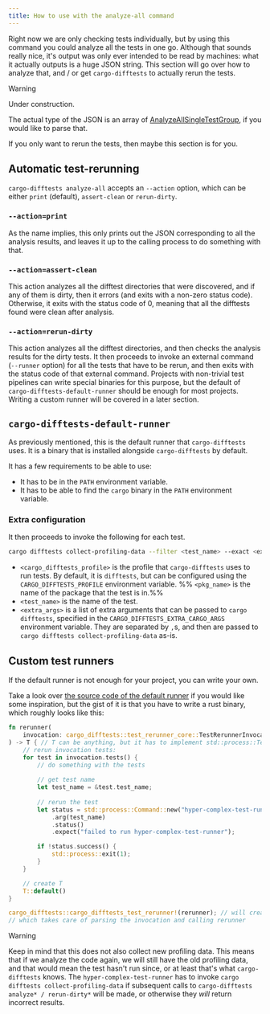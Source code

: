 ```yaml
---
title: How to use with the analyze-all command
---
```


Right now we are only checking tests individually, but by using this command
you could analyze all the tests in one go. Although that sounds really nice,
it's output was only ever intended to be read by machines: what it actually
outputs is a huge JSON string. This section will go over how to analyze that,
and / or get `cargo-difftests` to actually rerun the tests.

>[!warning]
> Under construction.

The actual type of the JSON is an array of [AnalyzeAllSingleTestGroup],
if you would like to parse that.

If you only want to rerun the tests, then maybe this section is for you.

## Automatic test-rerunning

`cargo-difftests analyze-all` accepts an `--action` option, which can
be either `print` (default), `assert-clean` or `rerun-dirty`.

### `--action=print`

As the name implies, this only prints out the JSON corresponding to
all the analysis results, and leaves it up to the calling process to
do something with that.

### `--action=assert-clean`

This action analyzes all the difftest directories that were
discovered, and if any of them is dirty, then it errors (and
exits with a non-zero status code). Otherwise, it exits with
the status code of 0, meaning that all the difftests found
were clean after analysis.

### `--action=rerun-dirty`

This action analyzes all the difftest directories, and then
checks the analysis results for the dirty tests. It then
proceeds to invoke an external command (`--runner` option)
for all the tests that have to be rerun, and then exits with
the status code of that external command. Projects with non-trivial
test pipelines can write special binaries for this purpose, but
the default of `cargo-difftests-default-runner` should be enough
for most projects. Writing a custom runner will be covered in a
later section.

## `cargo-difftests-default-runner`

As previously mentioned, this is the default runner that
`cargo-difftests` uses. It is a binary that is installed
alongside `cargo-difftests` by default.

It has a few requirements to be able to use:
- It has to be in the `PATH` environment variable.
- It has to be able to find the `cargo` binary in the `PATH` environment variable.
### Extra configuration

It then proceeds to invoke the following for each test.

```Bash
cargo difftests collect-profiling-data --filter <test_name> --exact <extra_args>
```

- `<cargo_difftests_profile>` is the profile that `cargo-difftests` uses to run tests.
  By default, it is `difftests`, but can be configured using the `CARGO_DIFFTESTS_PROFILE`
  environment variable.
%% `<pkg_name>` is the name of the package that the test is in.%%
- `<test_name>` is the name of the test.
- `<extra_args>` is a list of extra arguments that can be passed to `cargo difftests`,
  specified in the `CARGO_DIFFTESTS_EXTRA_CARGO_ARGS` environment variable. They are separated
  by `,`s, and then are passed to `cargo difftests collect-profiling-data` as-is.

## Custom test runners

If the default runner is not enough for your project, you can write your own.

Take a look over [the source code of the default runner][default-runner-source] if
you would like some inspiration, but the gist of it is that you have to write a rust
binary, which roughly looks like this:

```Rust
fn rerunner(
    invocation: cargo_difftests::test_rerunner_core::TestRerunnerInvocation
) -> T { // T can be anything, but it has to implement std::process::Termination
    // rerun invocation tests:
    for test in invocation.tests() {
        // do something with the tests 
	    
	    // get test name
        let test_name = &test.test_name;
        
        // rerun the test
        let status = std::process::Command::new("hyper-complex-test-runner")
            .arg(test_name)
            .status()
            .expect("failed to run hyper-complex-test-runner");

        if !status.success() {
            std::process::exit(1);
        }
    }

    // create T
    T::default()
}

cargo_difftests::cargo_difftests_test_rerunner!(rerunner); // will create main
// which takes care of parsing the invocation and calling rerunner
```



>[!warning]
> Keep in mind that this does not also collect new profiling data. This means that if we analyze the code again, we will still have the old profiling data, and that would mean the test hasn't run since, or at least that's what `cargo-difftests` knows. The `hyper-complex-test-runner` has to invoke `cargo difftests collect-profiling-data` if subsequent calls to `cargo-difftests analyze* / rerun-dirty*` will be made, or otherwise they *will* return incorrect results.

[AnalyzeAllSingleTestGroup]: https://docs.rs/cargo-difftests/latest/cargo_difftests/struct.AnalyzeAllSingleTestGroup.html
[default-runner-source]: https://github.com/dnbln/cargo-difftests/blob/trunk/cargo-difftests/src/bin/cargo-difftests-default-rerunner.rs
